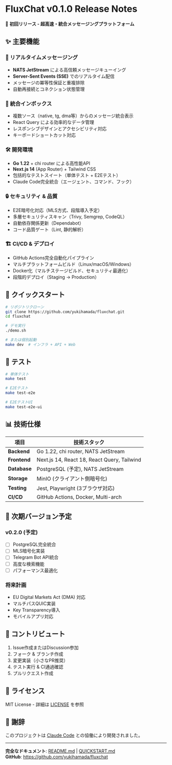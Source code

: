 # FluxChat v0.1.0 Release Notes

🚀 **初回リリース - 超高速・統合メッセージングプラットフォーム**

## ✨ 主要機能

### 🔄 リアルタイムメッセージング
- **NATS JetStream** による高信頼メッセージキューイング
- **Server-Sent Events (SSE)** でのリアルタイム配信
- メッセージの冪等性保証と重複排除
- 自動再接続とコネクション状態管理

### 📱 統合インボックス
- 複数ソース（native, tg, dma等）からのメッセージ統合表示
- React Query による効率的なデータ管理
- レスポンシブデザインとアクセシビリティ対応
- キーボードショートカット対応

### 🛠️ 開発環境
- **Go 1.22** + chi router による高性能API
- **Next.js 14** (App Router) + Tailwind CSS
- 包括的なテストスイート（単体テスト + E2Eテスト）
- Claude Code完全統合（エージェント、コマンド、フック）

### 🔒 セキュリティ & 品質
- E2E暗号化対応（MLS方式、段階導入予定）
- 多層セキュリティスキャン（Trivy, Semgrep, CodeQL）
- 自動依存関係更新（Dependabot）
- コード品質ゲート（Lint, 静的解析）

### 🏗️ CI/CD & デプロイ
- GitHub Actions完全自動化パイプライン
- マルチプラットフォームビルド（Linux/macOS/Windows）
- Docker化（マルチステージビルド、セキュリティ最適化）
- 段階的デプロイ（Staging → Production）

## 🚀 クイックスタート

```bash
# リポジトリクローン
git clone https://github.com/yukihamada/fluxchat.git
cd fluxchat

# デモ実行
./demo.sh

# または個別起動
make dev  # インフラ + API + Web
```

## 🧪 テスト

```bash
# 単体テスト
make test

# E2Eテスト
make test-e2e

# E2EテストUI
make test-e2e-ui
```

## 📊 技術仕様

| 項目 | 技術スタック |
|------|-------------|
| **Backend** | Go 1.22, chi router, NATS JetStream |
| **Frontend** | Next.js 14, React 18, React Query, Tailwind |
| **Database** | PostgreSQL (予定), NATS JetStream |
| **Storage** | MinIO (クライアント側暗号化) |
| **Testing** | Jest, Playwright (3ブラウザ対応) |
| **CI/CD** | GitHub Actions, Docker, Multi-arch |

## 🎯 次期バージョン予定

### v0.2.0 (予定)
- [ ] PostgreSQL完全統合
- [ ] MLS暗号化実装
- [ ] Telegram Bot API統合
- [ ] 高度な検索機能
- [ ] パフォーマンス最適化

### 将来計画
- EU Digital Markets Act (DMA) 対応
- マルチパスQUIC実装
- Key Transparency導入
- モバイルアプリ対応

## 🤝 コントリビュート

1. Issue作成またはDiscussion参加
2. フォーク & ブランチ作成
3. 変更実装（小さなPR推奨）
4. テスト実行 & CI通過確認
5. プルリクエスト作成

## 📄 ライセンス

MIT License - 詳細は [LICENSE](LICENSE) を参照

## 🙏 謝辞

このプロジェクトは [Claude Code](https://claude.ai/code) との協働により開発されました。

---

**完全なドキュメント**: [README.md](README.md) | [QUICKSTART.md](QUICKSTART.md)  
**GitHub**: https://github.com/yukihamada/fluxchat
